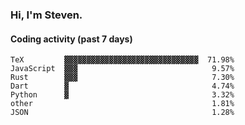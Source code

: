 ### Hi, I'm Steven.

#### Coding activity (past 7 days)
```
TeX         ▓▓▓▓▓▓▓▓▓▓▓▓▓▓▓▓▓▓▓▓▓▓▓▓▓▓▓▓▓▓  71.98%
JavaScript  ▓▓▓                              9.57%
Rust        ▓▓▓                              7.30%
Dart        ▓                                4.74%
Python      ▓                                3.32%
other                                        1.81%
JSON                                         1.28%
```
